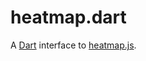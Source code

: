 # heatmap.dart

A [Dart](https://www.dartlang.org/) interface to
[heatmap.js](http://www.patrick-wied.at/static/heatmapjs/).
